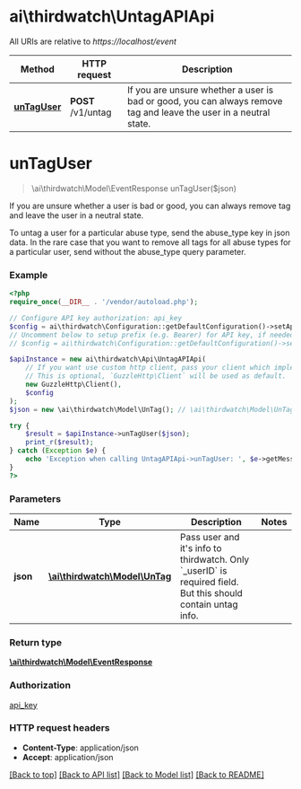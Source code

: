# ai\thirdwatch\UntagAPIApi

All URIs are relative to *https://localhost/event*

Method | HTTP request | Description
------------- | ------------- | -------------
[**unTagUser**](UntagAPIApi.md#unTagUser) | **POST** /v1/untag | If you are unsure whether a user is bad or good, you can always remove tag and leave the user in a neutral state.


# **unTagUser**
> \ai\thirdwatch\Model\EventResponse unTagUser($json)

If you are unsure whether a user is bad or good, you can always remove tag and leave the user in a neutral state.

To untag a user for a particular abuse type, send the abuse_type key in json data. In the rare case that you want to remove all tags for all abuse types for a particular user, send without the abuse_type query parameter.

### Example
```php
<?php
require_once(__DIR__ . '/vendor/autoload.php');

// Configure API key authorization: api_key
$config = ai\thirdwatch\Configuration::getDefaultConfiguration()->setApiKey('X-THIRDWATCH-API-KEY', 'YOUR_API_KEY');
// Uncomment below to setup prefix (e.g. Bearer) for API key, if needed
// $config = ai\thirdwatch\Configuration::getDefaultConfiguration()->setApiKeyPrefix('X-THIRDWATCH-API-KEY', 'Bearer');

$apiInstance = new ai\thirdwatch\Api\UntagAPIApi(
    // If you want use custom http client, pass your client which implements `GuzzleHttp\ClientInterface`.
    // This is optional, `GuzzleHttp\Client` will be used as default.
    new GuzzleHttp\Client(),
    $config
);
$json = new \ai\thirdwatch\Model\UnTag(); // \ai\thirdwatch\Model\UnTag | Pass user and it's info to thirdwatch. Only `_userID` is required field. But this should contain untag info.

try {
    $result = $apiInstance->unTagUser($json);
    print_r($result);
} catch (Exception $e) {
    echo 'Exception when calling UntagAPIApi->unTagUser: ', $e->getMessage(), PHP_EOL;
}
?>
```

### Parameters

Name | Type | Description  | Notes
------------- | ------------- | ------------- | -------------
 **json** | [**\ai\thirdwatch\Model\UnTag**](../Model/UnTag.md)| Pass user and it&#39;s info to thirdwatch. Only &#x60;_userID&#x60; is required field. But this should contain untag info. |

### Return type

[**\ai\thirdwatch\Model\EventResponse**](../Model/EventResponse.md)

### Authorization

[api_key](../../README.md#api_key)

### HTTP request headers

 - **Content-Type**: application/json
 - **Accept**: application/json

[[Back to top]](#) [[Back to API list]](../../README.md#documentation-for-api-endpoints) [[Back to Model list]](../../README.md#documentation-for-models) [[Back to README]](../../README.md)

